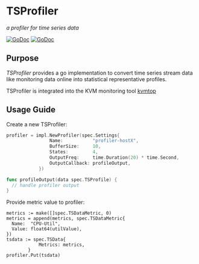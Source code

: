 # TSProfiler

*a profiler for time series data*

[![GoDoc](https://godoc.org/github.com/cha87de/tsprofiler/impl?status.svg)](https://godoc.org/github.com/cha87de/tsprofiler/impl)
[![GoDoc](https://godoc.org/github.com/cha87de/tsprofiler/spec?status.svg)](https://godoc.org/github.com/cha87de/tsprofiler/spec)

## Purpose

*TSProfiler* provides a go implementation to convert time series stream data like monitoring data online into statistical representative profiles.

TSProfiler is integrated into the KVM monitoring tool [kvmtop](https://github.com/cha87de/kvmtop/tree/profiler)

## Usage Guide

Create a new TSProfiler:

```go
profiler = impl.NewProfiler(spec.Settings{
				Name:           "profiler-hostX",
				BufferSize:     10,
				States:         4,
				OutputFreq:     time.Duration(20) * time.Second,
				OutputCallback: profileOutput,
			})

func profileOutput(data spec.TSProfile) {
  // handle profiler output
}      
```

Provide metric value to profiler:

```
metrics := make([]spec.TSDataMetric, 0)
metrics = append(metrics, spec.TSDataMetric{
  Name:  "CPU-Util",
  Value: float64(utilValue),
})
tsdata := spec.TSData{
			Metrics: metrics,
		}
profiler.Put(tsdata)
```
